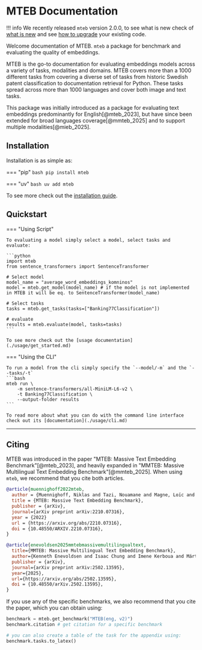 # MTEB Documentation

!!! info
    We recently released `mteb` version 2.0.0, to see what is new check of [what is new](./whats_new.md#new-in-v20) and see [how to upgrade](./whats_new.md#upgrading-from-v1) your existing code.

Welcome documentation of MTEB. `mteb` a package for benchmark and evaluating the quality of embeddings.

MTEB is the go-to documentation for evaluating embeddings models across a variety of tasks, modalities and domains. MTEB covers more than a 1000 different tasks from covering a diverse set of tasks from historic Swedish patent classification to documentation retrieval for Python. These tasks spread across more than 1000 languages and cover both image and text tasks.

This package was initially introduced as a package for evaluating text embeddings predominantly for English[@mteb_2023], but have since been extended for broad languages coverage[@mmteb_2025] and to support multiple modalities[@mieb_2025].


## Installation 

Installation is as simple as:

=== "pip"
    ```bash
    pip install mteb
    ```

=== "uv"
    ```bash
    uv add mteb
    ```

To see more check out the [installation guide](./installation.md).

## Quickstart


=== "Using Script"

    To evaluating a model simply select a model, select tasks and evaluate:

    ```python
    import mteb
    from sentence_transformers import SentenceTransformer

    # Select model
    model_name = "average_word_embeddings_komninos"
    model = mteb.get_model(model_name) # if the model is not implemented in MTEB it will be eq. to SentenceTransformer(model_name)

    # Select tasks
    tasks = mteb.get_tasks(tasks=["Banking77Classification"])

    # evaluate
    results = mteb.evaluate(model, tasks=tasks)
    ```

    To see more check out the [usage documentation](./usage/get_started.md)

=== "Using the CLI"

    To run a model from the cli simply specify the `--model/-m` and the `--tasks/-t`
    ```bash
    mteb run \ 
        -m sentence-transformers/all-MiniLM-L6-v2 \
        -t Banking77Classification \
        --output-folder results
    ```

    To read more about what you can do with the command line interface check out its [documentation](./usage/cli.md)

---

## Citing


MTEB was introduced in the paper "MTEB: Massive Text Embedding Benchmark"[@mteb_2023], and heavily expanded in "MMTEB: Massive Multilingual Text Embedding Benchmark"[@mmteb_2025]. When using `mteb`, we recommend that you cite both articles.


```bibtex
@article{muennighoff2022mteb,
  author = {Muennighoff, Niklas and Tazi, Nouamane and Magne, Loïc and Reimers, Nils},
  title = {MTEB: Massive Text Embedding Benchmark},
  publisher = {arXiv},
  journal={arXiv preprint arXiv:2210.07316},
  year = {2022}
  url = {https://arxiv.org/abs/2210.07316},
  doi = {10.48550/ARXIV.2210.07316},
}

@article{enevoldsen2025mmtebmassivemultilingualtext,
  title={MMTEB: Massive Multilingual Text Embedding Benchmark},
  author={Kenneth Enevoldsen and Isaac Chung and Imene Kerboua and Márton Kardos and Ashwin Mathur and David Stap and Jay Gala and Wissam Siblini and Dominik Krzemiński and Genta Indra Winata and Saba Sturua and Saiteja Utpala and Mathieu Ciancone and Marion Schaeffer and Gabriel Sequeira and Diganta Misra and Shreeya Dhakal and Jonathan Rystrøm and Roman Solomatin and Ömer Çağatan and Akash Kundu and Martin Bernstorff and Shitao Xiao and Akshita Sukhlecha and Bhavish Pahwa and Rafał Poświata and Kranthi Kiran GV and Shawon Ashraf and Daniel Auras and Björn Plüster and Jan Philipp Harries and Loïc Magne and Isabelle Mohr and Mariya Hendriksen and Dawei Zhu and Hippolyte Gisserot-Boukhlef and Tom Aarsen and Jan Kostkan and Konrad Wojtasik and Taemin Lee and Marek Šuppa and Crystina Zhang and Roberta Rocca and Mohammed Hamdy and Andrianos Michail and John Yang and Manuel Faysse and Aleksei Vatolin and Nandan Thakur and Manan Dey and Dipam Vasani and Pranjal Chitale and Simone Tedeschi and Nguyen Tai and Artem Snegirev and Michael Günther and Mengzhou Xia and Weijia Shi and Xing Han Lù and Jordan Clive and Gayatri Krishnakumar and Anna Maksimova and Silvan Wehrli and Maria Tikhonova and Henil Panchal and Aleksandr Abramov and Malte Ostendorff and Zheng Liu and Simon Clematide and Lester James Miranda and Alena Fenogenova and Guangyu Song and Ruqiya Bin Safi and Wen-Ding Li and Alessia Borghini and Federico Cassano and Hongjin Su and Jimmy Lin and Howard Yen and Lasse Hansen and Sara Hooker and Chenghao Xiao and Vaibhav Adlakha and Orion Weller and Siva Reddy and Niklas Muennighoff},
  publisher = {arXiv},
  journal={arXiv preprint arXiv:2502.13595},
  year={2025},
  url={https://arxiv.org/abs/2502.13595},
  doi = {10.48550/arXiv.2502.13595},
}
```

If you use any of the specific benchmarks, we also recommend that you cite the paper, which you can obtain using:

```python
benchmark = mteb.get_benchmark("MTEB(eng, v2)")
benchmark.citation # get citation for a specific benchmark

# you can also create a table of the task for the appendix using:
benchmark.tasks.to_latex()
```
